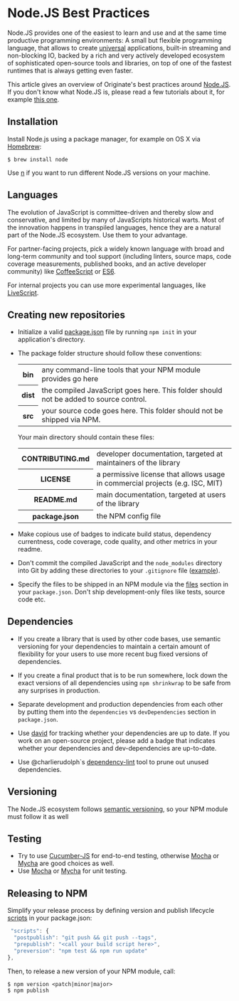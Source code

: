 # Node.JS Best Practices

Node.JS provides one of the easiest to learn and use
and at the same time productive programming environments:
A small but flexible programming language,
that allows to create
[universal](https://medium.com/@mjackson/universal-javascript-4761051b7ae9)
applications,
built-in streaming and non-blocking IO,
backed by a rich and very actively developed ecosystem of sophisticated open-source tools and libraries,
on top of one of the fastest runtimes that is always getting even faster.

This article gives an overview of Originate's best practices around [Node.JS](https://nodejs.org).
If you don't know what Node.JS is, please read a few tutorials about it,
for example [this one](http://nodeguide.com/beginner.html).


## Installation

Install Node.js using a package manager,
for example on OS X via [Homebrew](http://brew.sh):

```
$ brew install node
```

Use [n](https://github.com/tj/n)
if you want to run different Node.JS versions on your machine.


## Languages

The evolution of JavaScript is committee-driven and thereby slow and conservative,
and limited by many of JavaScripts historical warts.
Most of the innovation happens in transpiled languages,
hence they are a natural part of the Node.JS ecosystem.
Use them to your advantage.

For partner-facing projects, pick a widely known language with broad and long-term community and tool support
(including linters, source maps, code coverage measurements, published books, and an active developer community)
like [CoffeeScript](http://coffeescript.org) or [ES6](https://babeljs.io).

For internal projects you can use more experimental languages,
like [LiveScript](http://livescript.net).


## Creating new repositories

* Initialize a valid [package.json](https://npmjs.org/doc/json.html) file
  by running `npm init` in your application's directory.

* The package folder structure should follow these conventions:

  <table>
    <tr>
      <th>bin</th>
      <td>any command-line tools that your NPM module provides go here</td>
    </tr>
    <tr>
      <th>dist</th>
      <td>
        the compiled JavaScript goes here.
        This folder should not be added to source control.
      </td>
    </tr>
    <tr>
      <th>src</th>
      <td>
        your source code goes here.
        This folder should not be shipped via NPM.
      </td>
    </tr>
  </table>

  Your main directory should contain these files:

  <table>
    <tr>
      <th>CONTRIBUTING.md</th>
      <td>developer documentation, targeted at maintainers of the library</td>
    </tr>
    <tr>
      <th>LICENSE</th>
      <td>a permissive license that allows usage in commercial projects (e.g. ISC, MIT)</td>
    </tr>
    <tr>
      <th>README.md</th>
      <td>main documentation, targeted at users of the library</td>
    </tr>
    <tr>
      <th>package.json</th>
      <td>the NPM config file</td>
    </tr>
  </table>

* Make copious use of badges to indicate build status, dependency currentness,
  code coverage, code quality, and other metrics in your readme.

* Don't commit the compiled JavaScript and the `node_modules` directory into Git
  by adding these directories to your `.gitignore` file
  ([example](https://github.com/Originate/observable-process/blob/master/.gitignore)).

* Specify the files to be shipped in an NPM module via the
  [files](https://docs.npmjs.com/files/package.json#files)
  section in your `package.json`.
  Don't ship development-only files like tests, source code etc.


## Dependencies

* If you create a library that is used by other code bases,
  use semantic versioning for your dependencies
  to maintain a certain amount of flexibility for your users
  to use more recent bug fixed versions of dependencies.

* If you create a final product that is to be run somewhere,
  lock down the exact versions of all dependencies using `npm shrinkwrap`
  to be safe from any surprises in production.

* Separate development and production dependencies from each other
  by putting them into the `dependencies` vs `devDependencies` section
  in `package.json`.

* Use [david](https://github.com/alanshaw/david)
  for tracking whether your dependencies are up to date.
  If you work on an open-source project,
  please add a badge that indicates whether your
  dependencies and dev-dependencies are up-to-date.

* Use @charlierudolph`s
  [dependency-lint](https://github.com/charlierudolph/dependency-lint)
  tool to prune out unused dependencies.


## Versioning

The Node.JS ecosystem follows [semantic versioning](http://semver.org/),
so your NPM module must follow it as well


## Testing

* Try to use [Cucumber-JS](https://github.com/cucumber/cucumber-js) for end-to-end testing,
  otherwise [Mocha](https://mochajs.org) or [Mycha](https://github.com/Originate/mycha)
  are good choices as well.
* Use [Mocha](https://mochajs.org) or [Mycha](https://github.com/Originate/mycha)
  for unit testing.


## Releasing to NPM

Simplify your release process
by defining version and publish lifecycle
[scripts](https://docs.npmjs.com/misc/scripts)
in your package.json:

```javascript
 "scripts": {
  "postpublish": "git push && git push --tags",
  "prepublish": "<call your build script here>",
  "preversion": "npm test && npm run update"
},
```

Then, to release a new version of your NPM module, call:

```
$ npm version <patch|minor|major>
$ npm publish
```
